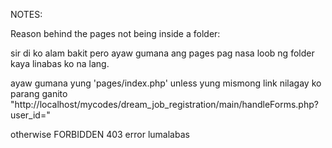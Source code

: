 NOTES:

Reason behind the pages not being inside a folder:

sir di ko alam bakit pero ayaw gumana ang pages pag nasa loob ng folder kaya linabas ko na lang.

ayaw gumana yung 'pages/index.php' unless yung mismong link nilagay ko parang ganito "http://localhost/mycodes/dream_job_registration/main/handleForms.php?user_id="

otherwise FORBIDDEN 403 error lumalabas

